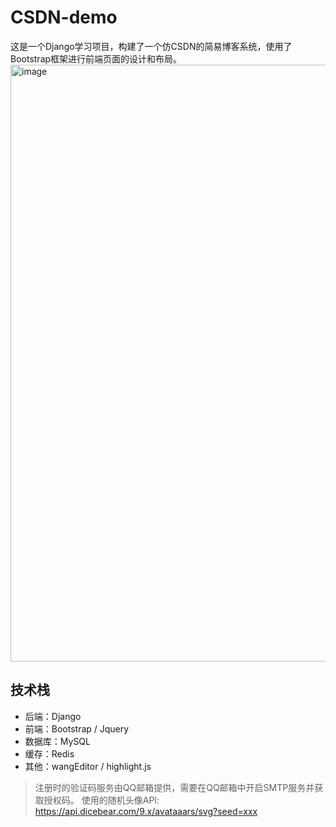# CSDN-demo
这是一个Django学习项目，构建了一个仿CSDN的简易博客系统，使用了Bootstrap框架进行前端页面的设计和布局。
<img width="1827" height="955" alt="image" src="https://github.com/user-attachments/assets/76eb7bcc-4f08-4143-a1ae-9c81d65eea79" />

## 技术栈
- 后端：Django
- 前端：Bootstrap / Jquery
- 数据库：MySQL
- 缓存：Redis
- 其他：wangEditor / highlight.js

> 注册时的验证码服务由QQ邮箱提供，需要在QQ邮箱中开启SMTP服务并获取授权码。
> 使用的随机头像API: https://api.dicebear.com/9.x/avataaars/svg?seed=xxx

